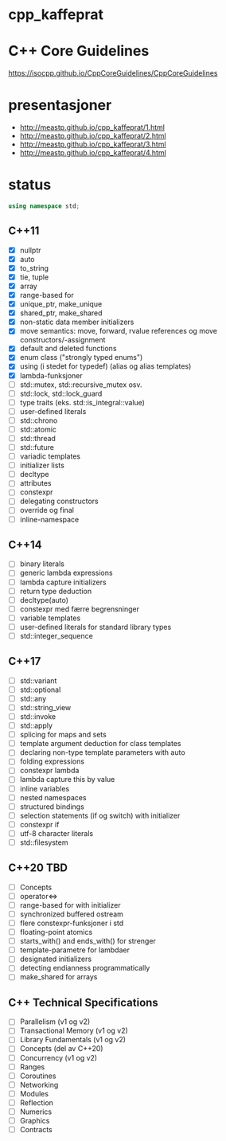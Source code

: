 # cpp_kaffeprat

# C++ Core Guidelines

https://isocpp.github.io/CppCoreGuidelines/CppCoreGuidelines

# presentasjoner

- http://meastp.github.io/cpp_kaffeprat/1.html
- http://meastp.github.io/cpp_kaffeprat/2.html
- http://meastp.github.io/cpp_kaffeprat/3.html
- http://meastp.github.io/cpp_kaffeprat/4.html

# status

```cpp
using namespace std;
```
## C++11
 - [x] nullptr
 - [x] auto
 - [x] to_string
 - [x] tie, tuple
 - [x] array
 - [x] range-based for
 - [x] unique_ptr, make_unique
 - [x] shared_ptr, make_shared
 - [x] non-static data member initializers
 - [x] move semantics: move, forward, rvalue references og move constructors/-assignment
 - [x] default and deleted functions
 - [x] enum class ("strongly typed enums")
 - [x] using (i stedet for typedef) (alias og alias templates)
 - [x] lambda-funksjoner
 - [ ] std::mutex, std::recursive_mutex osv.
 - [ ] std::lock, std::lock_guard
 - [ ] type traits (eks. std::is_integral<int>::value)
 - [ ] user-defined literals
 - [ ] std::chrono
 - [ ] std::atomic
 - [ ] std::thread
 - [ ] std::future
 - [ ] variadic templates
 - [ ] initializer lists
 - [ ] decltype
 - [ ] attributes
 - [ ] constexpr
 - [ ] delegating constructors
 - [ ] override og final
 - [ ] inline-namespace

## C++14
 - [ ] binary literals
 - [ ] generic lambda expressions
 - [ ] lambda capture initializers
 - [ ] return type deduction
 - [ ] decltype(auto)
 - [ ] constexpr med færre begrensninger
 - [ ] variable templates
 - [ ] user-defined literals for standard library types
 - [ ] std::integer_sequence

## C++17
 - [ ] std::variant
 - [ ] std::optional
 - [ ] std::any
 - [ ] std::string_view
 - [ ] std::invoke
 - [ ] std::apply
 - [ ] splicing for maps and sets
 - [ ] template argument deduction for class templates
 - [ ] declaring non-type template parameters with auto
 - [ ] folding expressions
 - [ ] constexpr lambda
 - [ ] lambda capture this by value
 - [ ] inline variables
 - [ ] nested namespaces
 - [ ] structured bindings
 - [ ] selection statements (if og switch) with initializer
 - [ ] constexpr if
 - [ ] utf-8 character literals
 - [ ] std::filesystem

## C++20 TBD
 - [ ] Concepts
 - [ ] operator<=>
 - [ ] range-based for with initializer
 - [ ] synchronized buffered ostream
 - [ ] flere constexpr-funksjoner i std
 - [ ] floating-point atomics
 - [ ] starts_with() and ends_with() for strenger
 - [ ] template-parametre for lambdaer
 - [ ] designated initializers
 - [ ] detecting endianness programmatically
 - [ ] make_shared for arrays

## C++ Technical Specifications
 - [ ] Parallelism (v1 og v2)
 - [ ] Transactional Memory (v1 og v2)
 - [ ] Library Fundamentals (v1 og v2)
 - [ ] Concepts (del av C++20)
 - [ ] Concurrency (v1 og v2)
 - [ ] Ranges
 - [ ] Coroutines
 - [ ] Networking
 - [ ] Modules
 - [ ] Reflection
 - [ ] Numerics
 - [ ] Graphics
 - [ ] Contracts
